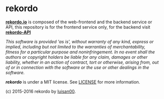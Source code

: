 # rekordo
<a href="https://www.rekordo.io">**rekordo.io**</a>  is composed of the web-frontend and the backend service or API, this repository is for the frontend service only, for the backend visit <a href="https://github.com/luisan00/rekordo-API">**rekordo-API**</a>
 

_This software is provided 'as is', without warranty of any kind, express or implied, including but not limited to the warranties of merchantability, fitness for a particular purpose and noninfringement. In no event shall the authors or copyright holders be liable for any claim, damages or other liability, whether in an action of contract, tort or otherwise, arising from, out of or in connection with the software or the use or other dealings in the software._

_**rekordo**_ is under a MIT license.
See <a href="https://github.com/luisan00/rekordo/blob/master/LICENSE">LICENSE</a> for more information.</p>
<p>(c) 2015-2016 rekordo by <a href="https://github.com/luisan00">luisan00</a>.</p>
